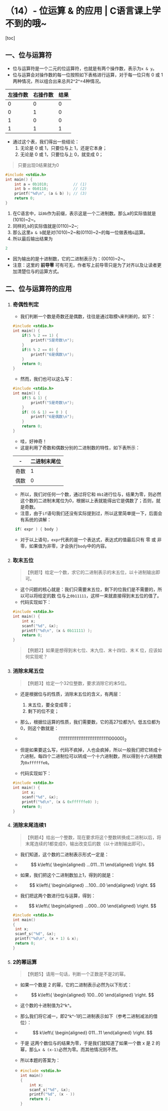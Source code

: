 # （14）- 位运算 & 的应用 | C语言课上学不到的哦~

[toc]

## 一、位与运算符

- 位与运算符是一个二元的位运算符，也就是有两个操作数，表示为`x & y`。
- 位与运算会对操作数的每一位按照如下表格进行运算，对于每一位只有 0 或 1 两种情况，所以组合出来总共2^2^=4种情况。

| 左操作数 | 右操作数 | 结果 |
| -------- | -------- | ---- |
| 0        | 0        | 0    |
| 0        | 1        | 0    |
| 1        | 0        | 0    |
| 1        | 1        | 1    |

- 通过这个表，我们得出一些结论：
  1. 无论是 0 或 1，只要位与上 1，还是它本身；
  2. 无论是 0 或 1，只要位与上 0，就变成 0；

> 只要出现0结果就为0

```c
#include <stdio.h>
int main() {
    int a = 0b1010;           // (1)
    int b = 0b0110;           // (2)
    printf("%d\n", (a & b) ); // (3)
    return 0;
}
```

1. 在C语言中，以`0b`作为前缀，表示这是一个二进制数。那么a的实际值就是(1010)~2~。
2. 同样的,`b`的实际值就是(0110)~2~;
3. 那么这里`a & b`就是对(1010)~2~和(0110)~2~的每一位做表格`&`运算。
4. 所以最后输出结果为

```c
2
```

- 因为输出的是十进制数，它的二进制表示为：(0010)~2~。
- 注意：这里的 **前导零** 可有可无，作者写上前导零只是为了对齐以及让读者更加清楚位与的运算方式。

## 二、位与运算符的应用

1. ### 奇偶性判定

   - 我们判断一个数是奇数还是偶数，往往是通过取模`%`来判断的，如下：

   ```c
   #include <stdio.h>
   int main() {
       if(5 % 2 == 1) {
           printf("5是奇数\n");
       }
       if(6 % 2 == 0) {
           printf("6是偶数\n");
       }
       return 0;
   } 
   ```

   - 然而，我们也可以这么写：

   ```c
   #include <stdio.h>
   int main() {
       if(5 & 1) {
           printf("5是奇数\n");
       }
       if( (6 & 1) == 0 ) {
           printf("6是偶数\n");
       }
       return 0;
   } 
   ```

   - 哇，好神奇！
   - 这是利用了奇数和偶数分别的二进制数的特性，如下表所示：

   | -    | 二进制末尾位 |
   | ---- | ------------ |
   | 奇数 | 1            |
   | 偶数 | 0            |

   - 所以，我们对任何一个数，通过将它和 `0b1`进行位与，结果为零，则必然这个数的二进制末尾位为0，根据以上表就能得出它是偶数了；否则，就是奇数。
   - 注意，由于`if`语句我们还没有实际提到过，所以这里简单提一下，后面会有系统的讲解：

   ```c
   	if( expr ) { body }
   ```

   - 对于以上语句，`expr`代表的是一个表达式，表达式的值最后只有 零 或 非零，如果值为非零，才会执行`body`中的内容。

2. ### 取末五位

   > 【例题1】给定一个数，求它的二进制表示的末五位，以十进制输出即可。

   - 这个问题的核心就是：我们只需要末五位，剩下的位我们是不需要的，所以可以将给定的数 位与上`0b11111`，这样一来就直接得到末五位的值了。
   - 代码实现如下：

   ```c
   #include <stdio.h>
   int main() {
       int x;
       scanf("%d", &x);
       printf("%d\n", (x & 0b11111) );
       return 0;
   } 
   ```

   > 【例题2】如果是想得到末七位、末九位、末十四位、末 K 位，应该如何实现呢？

3. ### 消除末尾五位

   > 【例题3】给定一个32位整数，要求消除它的末5位。

   - 还是根据位与的性质，消除末五位的含义，有两层：

     1. 末五位，要全变成零；
     2. 剩下的位不变；

   - 那么，根据位运算的性质，我们需要数，它的高27位都为1，低五位都为 0，则这个数就是：

   - $$
     (11111111111111111111111111100000)_2
     $$

   - 但是如果要这么写，代码不疯掉，人也会疯掉，所以一般我们把它转成十六进制，每四个二进制位可以转成一个十六进制数，所以得到十六进制数为`0xffffffe0`。

   - 代码实现如下：

   ```c
   #include <stdio.h>
   int main() {
       int x;
       scanf("%d", &x);
       printf("%d\n", (x & 0xffffffe0) );
       return 0;
   } 
   ```

4. ### 消除末尾连续1

   > 【例题4】给出一个整数，现在要求将这个整数转换成二进制以后，将末尾连续的1都变成0，输出改变后的数（以十进制输出即可）。

   - 我们知道，这个数的二进制表示形式一定是：

   - $$
     k\left\{
     \begin{aligned}
     ...011...11
     \end{aligned}
     \right.
     $$

   - 如果，我们把这个二进制数加上1，得到的就是：
     
   - $$
     k\left\{
     \begin{aligned}
     ...100...00
     \end{aligned}
     \right.
     $$

   - 我们把这两个数进行位与运算，得到：
     
   - $$
     k\left\{
     \begin{aligned}
     ...000...00
     \end{aligned}
     \right.
     $$

   ```c
   #include <stdio.h>
   int main()
   {
   	int x;
   	scanf_s("%d", &x);
   	printf("%d\n", (x + 1) & x);
   	return 0;
   }
   ```

5. ### 2的幂运算

   > 【例题5】请用一句话，判断一个正数是不是2的幂。

   - 如果一个数是 2 的幂，它的二进制表示必然为以下形式：

   - $$
     k\left\{
     \begin{aligned}
     100...00
     \end{aligned}
     \right.
     $$

   - 这个数的十进制值为2^k^。

   - 那么我们将它减一，即2^k^-1的二进制表示如下（参考二进制减法的借位）：

   - $$
     k\left\{
     \begin{aligned}
     011...11
     \end{aligned}
     \right.
     $$

   - 于是 这两个数位与的结果为零，于是我们就知道了如果一个数 x 是 2 的幂，那么`x & (x-1)`必然为零。而其他情况则不然。

   - 所以本题的答案为：

   - ```c
     #include <stdio.h>
     int main()
     {
         int x;
         scanf_s("%d", &x);
         printf("%d", (x - ))
         return 0；
     }
     ```
     
     
